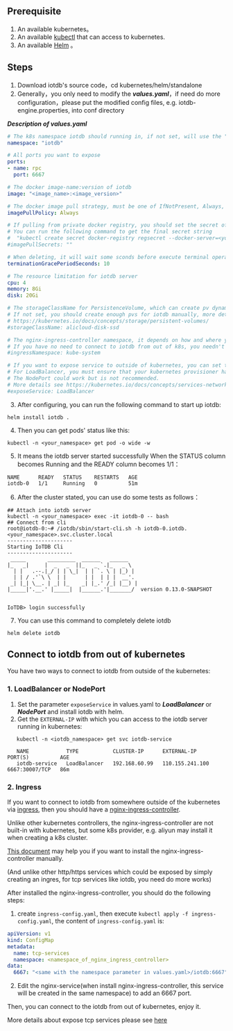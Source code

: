 <!--

```
Licensed to the Apache Software Foundation (ASF) under one
or more contributor license agreements.  See the NOTICE file
distributed with this work for additional information
regarding copyright ownership.  The ASF licenses this file
to you under the Apache License, Version 2.0 (the
"License"); you may not use this file except in compliance
with the License.  You may obtain a copy of the License at

    http://www.apache.org/licenses/LICENSE-2.0

Unless required by applicable law or agreed to in writing,
software distributed under the License is distributed on an
"AS IS" BASIS, WITHOUT WARRANTIES OR CONDITIONS OF ANY
KIND, either express or implied.  See the License for the
specific language governing permissions and limitations
under the License.
```

-->

## Prerequisite

1. An available kubernetes。
2. An available [kubectl](https://kubernetes.io/docs/tasks/tools/) that can access to kubernetes. 
3. An available [Helm](https://helm.sh/zh/docs/intro/quickstart/) 。

## Steps

1. Download iotdb's source code，cd kubernetes/helm/standalone
2. Generally，you only need to modify the ***values.yaml***，if need do more configuration，please put the modified config files, e.g. iotdb-engine.properties, into conf directory

***Description of values.yaml***

```yaml
# The k8s namespace iotdb should running in, if not set, will use the "default" namespace
namespace: "iotdb"

# All ports you want to expose
ports:
- name: rpc
  port: 6667

# The docker image-name:version of iotdb
image: "<image_name>:<image_version>"

# The docker image pull strategy, must be one of IfNotPresent, Always, Never
imagePullPolicy: Always

# If pulling from private docker registry, you should set the secret of the registry.
# You can run the following command to get the final secret string
#  "kubectl create secret docker-registry regsecret --docker-server=<your-registry-server> --docker-username=<your-name> --docker-password=<your-pword> --dry-run -o yaml"
#imagePullSecrets: ""

# When deleting, it will wait some sconds before execute terminal operation, if not set, use default (0).
terminationGracePeriodSeconds: 10

# The resource limitation for iotdb server
cpu: 4
memory: 8Gi
disk: 20Gi

# The storageClassName for PersistenceVolume, which can create pv dynamically, it depends on your kubernetes provisioner
# If not set, you should create enough pvs for iotdb manually, more details about pv see:
# https://kubernetes.io/docs/concepts/storage/persistent-volumes/
#storageClassName: alicloud-disk-ssd

# The nginx-ingress-controller namespace, it depends on how and where you or your kubernetes provisioner installed the nginx-ingress-controller
# If you have no need to connect to iotdb from out of k8s, you needn't set this parameter.  
#ingressNamespace: kube-system

# If you want to expose service to outside of kubernetes, you can set this parameter to either "LoadBalancer" or "NodePort"
# For LoadBalancer, you must ensure that your kubernetes provisioner has the ability to provide LoadBalancer for k8s.
# The NodePort could work but is not recommended.
# More details see https://kubernetes.io/docs/concepts/services-networking/service/#publishing-services-service-types
#exposeService: LoadBalancer

```

3. After configuring, you can run the following command to start up iotdb:

```shell script
helm install iotdb . 
```

4. Then you can get pods' status like this:

```shell script
kubectl -n <your_namespace> get pod -o wide -w
```

5. It means the iotdb server started successfully When the STATUS column becomes Running and the READY column becomes 1/1：

```shell script
NAME      READY   STATUS    RESTARTS   AGE
iotdb-0   1/1     Running   0          51m
```

6. After the cluster stated, you can use do some tests as follows：

```shell script
## Attach into iotdb server
kubectl -n <your_namespace> exec -it iotdb-0 -- bash
## Connect from cli
root@iotdb-0:~# /iotdb/sbin/start-cli.sh -h iotdb-0.iotdb.<your_namespace>.svc.cluster.local
---------------------
Starting IoTDB Cli
---------------------
 _____       _________  ______   ______
|_   _|     |  _   _  ||_   _ `.|_   _ \
  | |   .--.|_/ | | \_|  | | `. \ | |_) |
  | | / .'`\ \  | |      | |  | | |  __'.
 _| |_| \__. | _| |_    _| |_.' /_| |__) |
|_____|'.__.' |_____|  |______.'|_______/  version 0.13.0-SNAPSHOT


IoTDB> login successfully

```

7. You can use this command to completely delete iotdb

```shell script
helm delete iotdb
```

## Connect to iotdb from out of kubernetes

You have two ways to connect to iotdb from outside of the kubernetes:

### 1. LoadBalancer or NodePort

1. Set the parameter ```exposeService``` in values.yaml to ***LoadBalancer*** or ***NodePort*** and install iotdb with helm.
2. Get the ```EXTERNAL-IP``` with which you can access to the iotdb server running in kubernetes:

```shell script
   kubectl -n <iotdb_namespace> get svc iotdb-service

   NAME            TYPE           CLUSTER-IP      EXTERNAL-IP      PORT(S)          AGE
   iotdb-service   LoadBalancer   192.168.60.99   110.155.241.100   6667:30007/TCP   86m

```

### 2. Ingress

If you want to connect to iotdb from somewhere outside of the kubernetes via [ingress](https://kubernetes.io/docs/concepts/services-networking/ingress/), then you should have a [nginx-ingress-controller](https://kubernetes.io/docs/concepts/services-networking/ingress-controllers/).

Unlike other kubernetes controllers, the nginx-ingress-controller are not built-in with kubernetes, but some k8s provider, e.g. aliyun may install it when creating a k8s cluster.

[This document](https://kubernetes.github.io/ingress-nginx/deploy/) may help you if you want to install the nginx-ingress-controller manually.

(And unlike other http/https services which could be exposed by simply creating an ingres, for tcp services like iotdb, you need do more works) 

After installed the nginx-ingress-controller, you should do the following steps:

1. create ```ingress-config.yaml```, then execute ```kubectl apply -f ingress-config.yaml```, the content of ```ingress-config.yaml``` is:

```yaml
apiVersion: v1
kind: ConfigMap
metadata:
  name: tcp-services
  namespace: <namespace_of_nginx_ingress_controller>
data:
  6667: "<same with the namespace parameter in values.yaml>/iotdb:6667"
```
2. Edit the nginx-service(when install nginx-ingress-controller, this service will be created in the same namespace) to add an 6667 port.

Then, you can connect to the iotdb from out of kubernetes, enjoy it.

More details about expose tcp services please see [here](https://kubernetes.github.io/ingress-nginx/user-guide/exposing-tcp-udp-services/?spm=a2c6h.12873639.0.0.7d515383w4iLp9)
